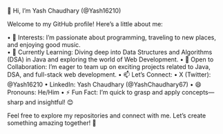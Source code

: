 👋 Hi, I’m Yash Chaudhary (@Yash16210)

Welcome to my GitHub profile! Here’s a little about me:

•	👀 Interests: I’m passionate about programming, traveling to new places, and enjoying good music.        
•	🌱 Currently Learning: Diving deep into Data Structures and Algorithms (DSA) in Java and exploring the world of Web Development.
•	💞️ Open to Collaboration: I’m eager to team up on exciting projects related to Java, DSA, and full-stack web development.
•	📫 Let’s Connect:
	•	X (Twitter): @Yash16210
	•	LinkedIn: Yash Chaudhary (@YashChaudhary67)
•	😄 Pronouns: He/Him
•	⚡ Fun Fact: I’m quick to grasp and apply concepts—sharp and insightful! 😊

Feel free to explore my repositories and connect with me. Let’s create something amazing together! 🚀


<!---
Yash16210/Yash16210 is a ✨ special ✨ repository because its `README.md` (this file) appears on your GitHub profile.
You can click the Preview link to take a look at your changes.
--->
